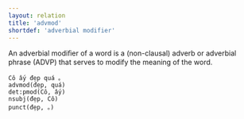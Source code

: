 ```yaml
---
layout: relation
title: 'advmod'
shortdef: 'adverbial modifier'
---
```


An adverbial modiﬁer of a word is a (non-clausal) adverb or adverbial phrase (ADVP) that serves to modify the meaning of the word.

<pre><code class="language-sdparse">Cô ấy đẹp quá 。
advmod(đẹp, quá)
det:pmod(Cô, ấy)
nsubj(đẹp, Cô)
punct(đẹp, 。)
</code></pre>
<!-- Interlanguage links updated Čt lis 12 09:43:11 CET 2020 -->
